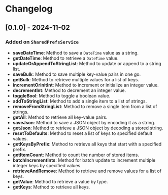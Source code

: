 # Changelog

## [0.1.0] - 2024-11-02
### Added on `SharedPrefsService`
- **saveDateTime**: Method to save a `DateTime` value as a string.
- **getDateTime**: Method to retrieve a `DateTime` value.
- **updateOrAppendToStringList**: Method to update or append to a string list.
- **saveBulk**: Method to save multiple key-value pairs in one go.
- **getBulk**: Method to retrieve multiple values for a list of keys.
- **incrementOrInitInt**: Method to increment or initialize an integer value.
- **decrementInt**: Method to decrement an integer value.
- **toggleBool**: Method to toggle a boolean value.
- **addToStringList**: Method to add a single item to a list of strings.
- **removeFromStringList**: Method to remove a single item from a list of strings.
- **getAll**: Method to retrieve all key-value pairs.
- **saveJson**: Method to save a JSON object by encoding it as a string.
- **getJson**: Method to retrieve a JSON object by decoding a stored string.
- **resetToDefaults**: Method to reset a list of keys to specified default values.
- **getKeysByPrefix**: Method to retrieve all keys that start with a specified prefix.
- **getItemCount**: Method to count the number of stored items.
- **batchIncrementInts**: Method for batch update to increment multiple integer keys by specified values.
- **retrieveAndRemove**: Method to retrieve and remove values for a list of keys.
- **getValue**: Method to retrieve a value by type.
- **getKeys**: Method to retrieve all keys.

